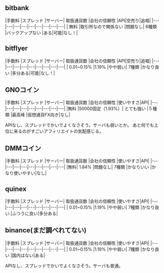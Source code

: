 ## bitbank
|手数料 |スプレッド	|サーバー|	取扱通貨数	|会社の信頼性	|API|空売り|追唱|
|---|---|---|---|---|---|---|---|---|
|	無料 |取引所なので関係ない	|問題なし|	6種類	|バックアップない	|ある|可能|なし！|

## bitflyer
|手数料 |スプレッド	|サーバー|	取扱通貨数	|会社の信頼性	|API|空売り|追唱|
|---|---|---|---|---|---|---|---|---|
|	0.01~0.15% |1.19%	|やや弱い|	7種類	|かなり良い	|多分ある|可能|なし！|


## GNOコイン

|手数料 |スプレッド	|サーバー|	取扱通貨数	|会社の信頼性	|使いやすさ|API|
|---|---|---|---|---|---|---|---|---|
|無料 |50000固定（1.93%）|	とても強い	|５種類	|最高峰	|仮想通貨FX向き|なし|

APIなし、スプレッドでかいでよくなさそう。サーバも弱いとか。
あと何でも上位に来るのがすごいアフィリエイトの気配感じる。


## DMMコイン

|手数料 |スプレッド	|サーバー|	取扱通貨数	|会社の信頼性	|使いやすさ|API|
|---|---|---|---|---|---|---|---|---|
|無料| 1.84%	 |問題なし|	7種類	|かなりいい	|かなり使いやすい|なし|



## quinex
|手数料 |スプレッド	|サーバー|	取扱通貨数	|会社の信頼性	|使いやすさ|API|
|---|---|---|---|---|---|---|---|---|
|	0.01~0.15% |1.19%	|やや弱い|	7種類	|かなり良い	|ふつうに良い|多分ある|

## binance(まだ調べれてない)
|手数料 |スプレッド	|サーバー|	取扱通貨数	|会社の信頼性	|使いやすさ|API|
|---|---|---|---|---|---|---|---|---|
|	0.01~0.15% |1.19%	|やや弱い|	7種類	|かなり良い	|国内はない|ある|


APIなし、スプレッドでかいでよくなさそう。サーバも普通。

